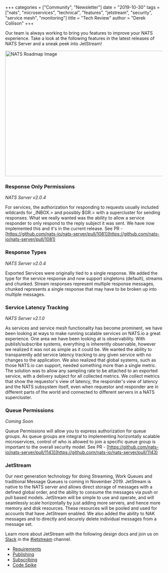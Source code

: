 +++
categories = ["Community", "Newsletter"]
date = "2019-10-30"
tags = ["nats", "microservices", "technical", "features", "jetstream", "security", "service mesh", "monitoring"]
title = "Tech Review"
author = "Derek Collison"
+++

Our team is always working to bring you features to improve your NATS experience. Take a look at the following features in the latest releases of NATS Server and a sneak peek into JetStream!

<img src="/img/roadmap.png" alt="NATS Roadmap Image" height="400" width="600">

### Response Only Permissions

*NATS Server v2.0.4*

For services, the authorization for responding to requests usually included wildcards for _INBOX.> and possibly $GR.> with a supercluster for sending responses. What we really wanted was the ability to allow a service responder to only respond to the reply subject it was sent. We have now implemented this and it's in the current release. See PR - [https://github.com/nats-io/nats-server/pull/1081](https://github.com/nats-io/nats-server/pull/1081)

### Response Types

*NATS Server v2.0.4*

Exported Services were originally tied to a single response. We added the type for the service response and now support singletons (default), streams and chunked. Stream responses represent multiple response messages, chunked represents a single response that may have to be broken up into multiple messages.

### Service Latency Tracking

*NATS Server v2.1.0*

As services and service mesh functionality has become prominent, we have been looking at ways to make running scalable services on NATS.io a great experience. One area we have been looking at is observability. With publish/subscribe systems, everything is inherently observable, however we realized it was not as simple as it could be. We wanted the ability to transparently add service latency tracking to any given service with no changes to the application. We also realized that global systems, such as those NATS.io can support, needed something more than a single metric. The solution was to allow any sampling rate to be attached to an exported service, with a delivery subject for all collected metrics. We collect metrics that show the requestor's view of latency, the responder's view of latency and the NATS subsystem itself, even when requestor and responder are in different parts of the world and connected to different servers in a NATS supercluster.

### Queue Permissions

*Coming Soon*

Queue Permissions will allow you to express authorization for queue groups. As queue groups are integral to implementing horizontally scalable microservices, control of who is allowed to join a specific queue group is important to the overall security model. See PR - [https://github.com/nats-io/nats-server/pull/1143](https://github.com/nats-io/nats-server/pull/1143)

###  JetStream

Our next generation technology for doing Streaming, Work Queues and traditional Message Queues is coming in November 2019. JetStream is native to the NATS server and allows direct storage of messages with a defined global order, and the ability to consume the messages via push or pull based models. JetStream will be simple to use and operate, and will seamlessly scale horizontally by just adding more servers, and hence more memory and disk resources. These resources will be pooled and used for accounts that have JetStream enabled. We also added the ability to NAK messages and to directly and securely delete individual messages from a message set.

Learn more about JetStream with the following design docs and join us on [Slack](https://slack.nats.io) in the [#jetstream](https://natsio.slack.com/messages/CM3T6T7JQ) channel.


 * [Requirements](https://docs.google.com/document/d/1U2CFHeXlugdnfNCQtCtsFQvPhU6pZQvuL4lS3jO1idU/edit?ts=5d4c2ebf)
 * [Publishing](https://docs.google.com/document/d/1S1rTOr0eFl4NCOxu6miGR5ewSh3xiQ2oaT6-e_DFlWw/edit)
 * [Subscribing](https://docs.google.com/document/d/1LY9su-PbMhPcYz9vjCUZIoWtcfGayM5DwUT1S3n75fE/edit)
 * [Code Spike](https://docs.google.com/document/d/1X9Q9cjZzxA-LcxvgpKRn6owLDqbPrVSpmQNx9U8dNXA/edit)
 